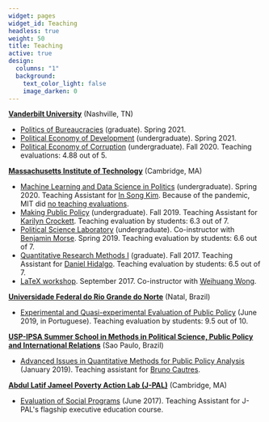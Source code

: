 ```yaml
---
widget: pages
widget_id: Teaching
headless: true
weight: 50
title: Teaching
active: true
design:
  columns: "1"
  background:
    text_color_light: false
    image_darken: 0
---
```

**[Vanderbilt University](http://www.vanderbilt.edu)** (Nashville, TN)

* [Politics of Bureaucracies](media/bureaucracies_syllabus.pdf) (graduate). Spring 2021.
* [Political Economy of Development](media/development_syllabus.pdf) (undergraduate). Spring 2021.
* [Political Economy of Corruption](media/corruption_syllabus.pdf) (undergraduate). Fall 2020. Teaching evaluations: 4.88 out of 5.

**[Massachusetts Institute of Technology](http://www.mit.edu)** (Cambridge, MA)

* [Machine Learning and Data Science in Politics](media/machine_learning_syllabus.pdf) (undergraduate). Spring 2020. Teaching Assistant for [In Song Kim](http://web.mit.edu/insong/www/). Because of the pandemic, MIT did [no teaching evaluations](https://covid19.mit.edu/subject-and-student-surveys-for-spring-2020). 
* [Making Public Policy](media/public_policy_syllabus.pdf) (undergraduate). Fall 2019. Teaching Assistant for [Karilyn Crockett](https://dusp.mit.edu/faculty/karilyn-crockett). Teaching evaluation by students: 6.3 out of 7.
* [Political Science Laboratory](media/polisci_lab_syllabus.pdf) (undergraduate). Co-instructor with [Benjamin Morse](http://www.benmorse.net/). Spring 2019. Teaching evaluation by students: 6.6 out of 7. 
* [Quantitative Research Methods I](media/quant_1_syllabus.pdf) (graduate). Fall 2017. Teaching Assistant for [Daniel Hidalgo](https://www.dhidalgo.me/). Teaching evaluation by students: 6.5 out of 7.
* [LaTeX workshop](media/latex_slides.pdf). September 2017. Co-instructor with [Weihuang Wong](https://weihuangwong.github.io/).

**[Universidade Federal do Rio Grande do Norte](http://www.ufrn.br)** (Natal, Brazil)
* [Experimental and Quasi-experimental Evaluation of Public Policy](media/ufrn_agenda.pdf) (June 2019, in Portuguese). Teaching evaluation by students: 9.5 out of 10. 

**[USP-IPSA Summer School in Methods in Political Science, Public Policy and International Relations](http://summerschool.fflch.usp.br/)** (Sao Paulo, Brazil)
* [Advanced Issues in Quantitative Methods for Public Policy Analysis](media/policy_analysis_syllabus.pdf) (January 2019). Teaching assistant for [Bruno Cautres](https://www.sciencespo.fr/cevipof/en/researcher/bruno-cautres.html).

**[Abdul Latif Jameel Poverty Action Lab (J-PAL)](https://www.povertyactionlab.org/)** (Cambridge, MA)
* [Evaluation of Social Programs](media/jpal_agenda.pdf) (June 2017). Teaching Assistant for J-PAL's flagship executive education course.